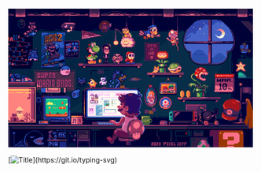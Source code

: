 ![Header](assets/tenor.gif)

[![Title](https://readme-typing-svg.demolab.com?font=Fira+Code&weight=500&size=30&pause=1000&center=true&vCenter=true&width=435&lines=Hi+there+%F0%9F%91%8B%2C+I'm+Zharas;Welcome+to+My+Profile!)](https://git.io/typing-svg)
